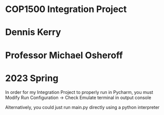 # COP1500 Integration Project
# Dennis Kerry
# Professor Michael Osheroff
# 2023 Spring

In order for my Integration Project to properly run in Pycharm, you must Modify Run Configuration -> Check Emulate terminal in output console

Alternatively, you could just run main.py directly using a python interpreter
